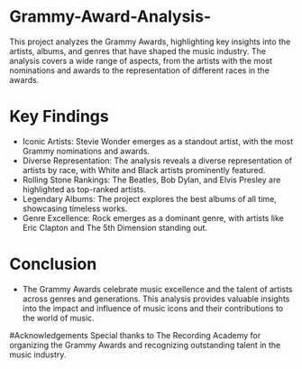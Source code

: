 # Grammy-Award-Analysis-

This project analyzes the Grammy Awards, highlighting key insights into the artists, albums, and genres that have shaped the music industry. The analysis covers a wide range of aspects, from the artists with the most nominations and awards to the representation of different races in the awards.

# Key Findings
- Iconic Artists: Stevie Wonder emerges as a standout artist, with the most Grammy nominations and awards.
- Diverse Representation: The analysis reveals a diverse representation of artists by race, with White and Black artists prominently featured.
- Rolling Stone Rankings: The Beatles, Bob Dylan, and Elvis Presley are highlighted as top-ranked artists.
- Legendary Albums: The project explores the best albums of all time, showcasing timeless works.
- Genre Excellence: Rock emerges as a dominant genre, with artists like Eric Clapton and The 5th Dimension standing out.
# Conclusion
- The Grammy Awards celebrate music excellence and the talent of artists across genres and generations. This analysis provides valuable insights into the impact and influence of music icons and their contributions to the world of music.

#Acknowledgements
Special thanks to The Recording Academy for organizing the Grammy Awards and recognizing outstanding talent in the music industry.
